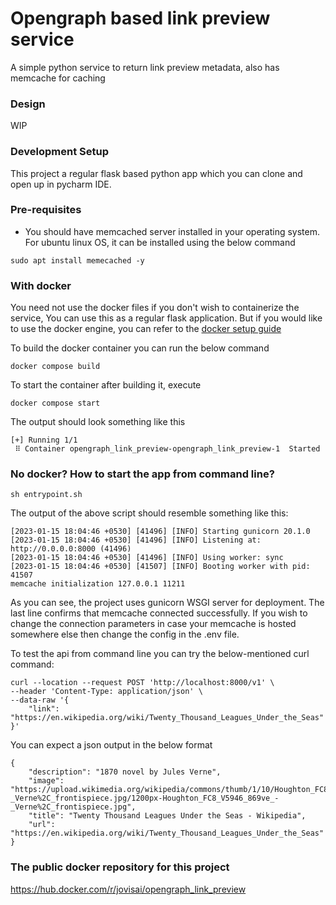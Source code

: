 # Opengraph based link preview service
A simple python service to return link preview metadata, also has memcache for caching 

### Design
WIP

### Development Setup
This project a regular flask based python app which you can clone and open up in pycharm IDE.

### Pre-requisites
- You should have memcached server installed in your operating system. For ubuntu linux OS, it can be installed 
using the below command
```commandline
sudo apt install memecached -y
```

### With docker
You need not use the docker files if you don't wish to containerize the service, You can use this as a regular
flask application. 
But if you would like to use the docker engine, you can refer to the [docker setup guide ](https://docs.docker.com/get-docker/)

To build the docker container you can run the below command
```commandline
docker compose build
```

To start the container after building it, execute
```commandline
docker compose start
```
The output should look something like this
```commandline
[+] Running 1/1
 ⠿ Container opengraph_link_preview-opengraph_link_preview-1  Started  
```

### No docker? How to start the app from command line?
```commandline
sh entrypoint.sh
```

The output of the above script should resemble something like this:
```commandline
[2023-01-15 18:04:46 +0530] [41496] [INFO] Starting gunicorn 20.1.0
[2023-01-15 18:04:46 +0530] [41496] [INFO] Listening at: http://0.0.0.0:8000 (41496)
[2023-01-15 18:04:46 +0530] [41496] [INFO] Using worker: sync
[2023-01-15 18:04:46 +0530] [41507] [INFO] Booting worker with pid: 41507
memcache initialization 127.0.0.1 11211
```

As you can see, the project uses gunicorn WSGI server for deployment. 
The last line confirms that memcache connected successfully. If you wish to change the connection parameters in case
your memcache is hosted somewhere else then change the config in the .env file. 

To test the api from command line you can try the below-mentioned curl command:
```commandline
curl --location --request POST 'http://localhost:8000/v1' \
--header 'Content-Type: application/json' \
--data-raw '{
	"link": "https://en.wikipedia.org/wiki/Twenty_Thousand_Leagues_Under_the_Seas"
}'
```

You can expect a json output in the below format

```commandline
{
    "description": "1870 novel by Jules Verne",
    "image": "https://upload.wikimedia.org/wikipedia/commons/thumb/1/10/Houghton_FC8_V5946_869ve_-_Verne%2C_frontispiece.jpg/1200px-Houghton_FC8_V5946_869ve_-_Verne%2C_frontispiece.jpg",
    "title": "Twenty Thousand Leagues Under the Seas - Wikipedia",
    "url": "https://en.wikipedia.org/wiki/Twenty_Thousand_Leagues_Under_the_Seas"
}
```

### The public docker repository for this project
https://hub.docker.com/r/jovisai/opengraph_link_preview


